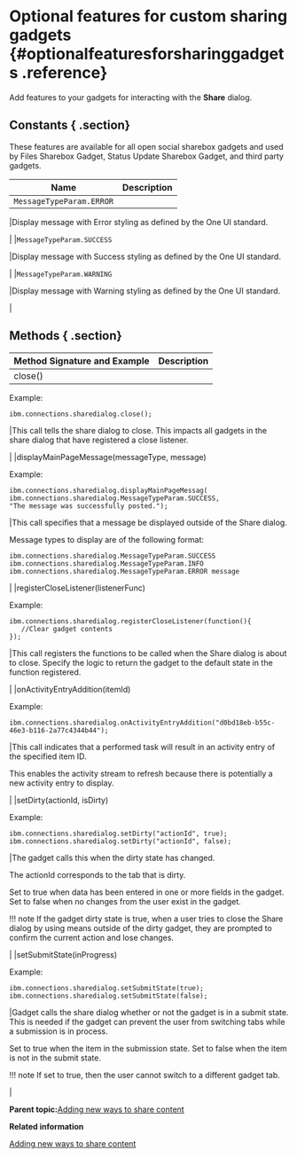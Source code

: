 # Optional features for custom sharing gadgets {#optionalfeaturesforsharinggadgets .reference}

Add features to your gadgets for interacting with the **Share** dialog.

## Constants { .section}

These features are available for all open social sharebox gadgets and used by Files Sharebox Gadget, Status Update Sharebox Gadget, and third party gadgets.

|Name|Description|
|----|-----------|
|`MessageTypeParam.ERROR`

|Display message with Error styling as defined by the One UI standard.

|
|`MessageTypeParam.SUCCESS`

|Display message with Success styling as defined by the One UI standard.

|
|`MessageTypeParam.WARNING`

|Display message with Warning styling as defined by the One UI standard.

|

## Methods { .section}

|Method Signature and Example|Description|
|----------------------------|-----------|
|close\(\)

Example:

```
ibm.connections.sharedialog.close();
```

|This call tells the share dialog to close. This impacts all gadgets in the share dialog that have registered a close listener.

|
|displayMainPageMessage\(messageType, message\)

Example:

```
ibm.connections.sharedialog.displayMainPageMessag(
ibm.connections.sharedialog.MessageTypeParam.SUCCESS,
"The message was successfully posted.");
```

|This call specifies that a message be displayed outside of the Share dialog.

Message types to display are of the following format:

```
ibm.connections.sharedialog.MessageTypeParam.SUCCESS
ibm.connections.sharedialog.MessageTypeParam.INFO
ibm.connections.sharedialog.MessageTypeParam.ERROR message
```

|
|registerCloseListener\(listenerFunc\)

Example:

```
ibm.connections.sharedialog.registerCloseListener(function(){
   //Clear gadget contents
});
```

|This call registers the functions to be called when the Share dialog is about to close. Specify the logic to return the gadget to the default state in the function registered.

|
|onActivityEntryAddition\(itemId\)

Example:

```
ibm.connections.sharedialog.onActivityEntryAddition("d0bd18eb-b55c-46e3-b116-2a77c4344b44");
```

|This call indicates that a performed task will result in an activity entry of the specified item ID.

This enables the activity stream to refresh because there is potentially a new activity entry to display.

|
|setDirty\(actionId, isDirty\)

Example:

```
ibm.connections.sharedialog.setDirty("actionId", true);
ibm.connections.sharedialog.setDirty("actionId", false);
```

|The gadget calls this when the dirty state has changed.

The actionId corresponds to the tab that is dirty.

Set to true when data has been entered in one or more fields in the gadget. Set to false when no changes from the user exist in the gadget.

!!! note
    If the gadget dirty state is true, when a user tries to close the Share dialog by using means outside of the dirty gadget, they are prompted to confirm the current action and lose changes.

|
|setSubmitState\(inProgress\)

Example:

```
ibm.connections.sharedialog.setSubmitState(true);
ibm.connections.sharedialog.setSubmitState(false);
```

|Gadget calls the share dialog whether or not the gadget is in a submit state. This is needed if the gadget can prevent the user from switching tabs while a submission is in process.

Set to true when the item in the submission state. Set to false when the item is not in the submit state.

!!! note
    If set to true, then the user cannot switch to a different gadget tab.

|

**Parent topic:**[Adding new ways to share content](../customize/t_customize_sharebox_gadgets.md)

**Related information**  


[Adding new ways to share content](../customize/t_customize_sharebox_gadgets.md)

